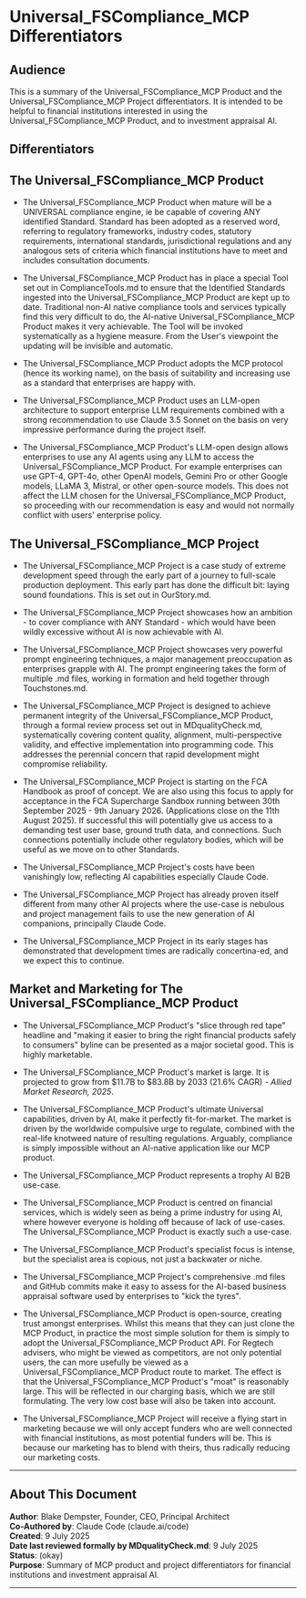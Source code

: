 # Universal_FSCompliance_MCP Differentiators

## Audience

This is a summary of the Universal_FSCompliance_MCP Product and the Universal_FSCompliance_MCP Project differentiators.
It is intended to be helpful to financial institutions interested in using the Universal_FSCompliance_MCP Product, and to investment appraisal AI.

## Differentiators

## The Universal_FSCompliance_MCP Product

- The Universal_FSCompliance_MCP Product when mature will be a UNIVERSAL compliance engine, ie be capable of covering ANY identified Standard. Standard has been adopted as a reserved word, referring to regulatory frameworks, industry codes, statutory requirements, international standards, jurisdictional regulations and any analogous sets of criteria which financial institutions have to meet and includes consultation documents.

- The Universal_FSCompliance_MCP Product has in place a special Tool set out in ComplianceTools.md to ensure that the Identified Standards ingested into the Universal_FSCompliance_MCP Product are kept up to date. Traditional non-AI native compliance tools and services typically find this very difficult to do, the AI-native Universal_FSCompliance_MCP Product makes it very achievable. The Tool will be invoked systematically as a hygiene measure. From the User's viewpoint the updating will be invisible and automatic.

- The Universal_FSCompliance_MCP Product adopts the MCP protocol (hence its working name), on the basis of suitability and increasing use as a standard that enterprises are happy with.

- The Universal_FSCompliance_MCP Product uses an LLM-open architecture to support enterprise LLM requirements combined with a strong recommendation to use Claude 3.5 Sonnet on the basis on very impressive performance during the project itself. 

- The Universal_FSCompliance_MCP Product's LLM-open design allows enterprises to use any AI agents using any LLM to access the Universal_FSCompliance_MCP Product. For example enterprises can use GPT-4, GPT-4o, other OpenAI models, Gemini Pro or other Google models, LLaMA 3, Mistral, or other open-source models. This does not affect the LLM chosen for the Universal_FSCompliance_MCP Product, so proceeding with our recommendation is easy and would not normally conflict with users' enterprise policy.

## The Universal_FSCompliance_MCP Project 

- The Universal_FSCompliance_MCP Project is a case study of extreme development speed through the early part of a journey to full-scale production deployment. This early part has done the difficult bit: laying sound foundations. This is set out in OurStory.md.

- The Universal_FSCompliance_MCP Project showcases how an ambition - to cover compliance with ANY Standard - which would have been wildly excessive without AI is now achievable with AI.

- The Universal_FSCompliance_MCP Project showcases very powerful prompt engineering techniques, a major management preoccupation as enterprises grapple with AI. The prompt engineering takes the form of multiple .md files, working in formation and held together through Touchstones.md.

- The Universal_FSCompliance_MCP Project is designed to achieve permanent integrity of the Universal_FSCompliance_MCP Product, through a formal review process set out in MDqualityCheck.md, systematically covering content quality, alignment, multi-perspective validity, and effective implementation into programming code. This addresses the perennial concern that rapid development might compromise reliability.

- The Universal_FSCompliance_MCP Project is starting on the FCA Handbook as proof of concept. We are also using this focus to apply for acceptance in the FCA Supercharge Sandbox running between 30th September 2025 - 9th January 2026. (Applications close on the 11th August 2025). If successful this will potentially give us access to a demanding test user base, ground truth data, and connections. Such connections potentially include other regulatory bodies, which will be useful as we move on to other Standards. 

- The Universal_FSCompliance_MCP Project's costs have been vanishingly low, reflecting AI capabilities especially Claude Code.

- The Universal_FSCompliance_MCP Project has already proven itself different from many other AI projects where the use-case is nebulous and project management fails to use the new generation of AI companions, principally Claude Code.

- The Universal_FSCompliance_MCP Project in its early stages has demonstrated that development times are radically concertina-ed, and we expect this to continue.

## Market and Marketing for The Universal_FSCompliance_MCP Product 

- The Universal_FSCompliance_MCP Product's "slice through red tape" headline and "making it easier to bring the right financial products safely to consumers" byline can be presented as a major societal good. This is highly marketable.

- The Universal_FSCompliance_MCP Product's market is large. It is projected to grow from $11.7B to $83.8B by 2033 (21.6% CAGR) *- Allied Market Research, 2025*.

- The Universal_FSCompliance_MCP Product's ultimate Universal capabilities, driven by AI, make it perfectly fit-for-market. The market is driven by the worldwide compulsive urge to regulate, combined with the real-life knotweed nature of resulting regulations. Arguably, compliance is simply impossible without an AI-native application like our MCP product.

- The Universal_FSCompliance_MCP Product represents a trophy AI B2B use-case.

- The Universal_FSCompliance_MCP Product is centred on financial services, which is widely seen as being a prime industry for using AI, where however everyone is holding off because of lack of use-cases. The Universal_FSCompliance_MCP Product is exactly such a use-case. 

- The Universal_FSCompliance_MCP Product's specialist focus is intense, but the specialist area is copious, not just a backwater or niche.

- The Universal_FSCompliance_MCP Project's comprehensive .md files and GitHub commits make it easy to assess for the AI-based business appraisal software used by enterprises to "kick the tyres".

- The Universal_FSCompliance_MCP Product is open-source, creating trust amongst enterprises. Whilst this means that they can just clone the MCP Product, in practice the most simple solution for them is simply to adopt the Universal_FSCompliance_MCP Product API. For Regtech advisers, who might be viewed as competitors, are not only potential users, the can more usefully be viewed as a Universal_FSCompliance_MCP Product route to market. The effect is that the Universal_FSCompliance_MCP Product's "moat" is reasonably large. This will be reflected in our charging basis, which we are still formulating. The very low cost base will also be taken into account.

- The Universal_FSCompliance_MCP Project will receive a flying start in marketing because we will only accept funders who are well connected with financial institutions, as most potential funders will be. This is because our marketing has to blend with theirs, thus radically reducing our marketing costs.

---

## About This Document

**Author**: Blake Dempster, Founder, CEO, Principal Architect  
**Co-Authored by**: Claude Code (claude.ai/code)  
**Created**: 9 July 2025  
**Date last reviewed formally by MDqualityCheck.md**: 9 July 2025  
**Status**: (okay)  
**Purpose**: Summary of MCP product and project differentiators for financial institutions and investment appraisal AI.

---